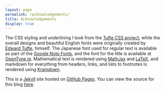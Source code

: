 ```yaml
---
layout: page
permalink: /acknowledgements/
title: Acknowledgements
display: true
---
```


The CSS styling and underlining I took from the [Tufte CSS project](https://github.com/edwardtufte/tufte-css), while the overall designs and beautiful English fonts were originally created by [Edward Tufte](https://www.edwardtufte.com/tufte/), himself. The Japanese font used for regular text is available as part of the [Google Noto Fonts](https://www.google.com/get/noto/), and the font for the title is available at [OpenType.jp](https://opentype.jp/kouzangyousho.htm). Mathematical text is rendered using [MathJax](https://www.mathjax.org/) and
[LaTeX](https://www.latex-project.org/), and markdown for everything from headers, links, and lists to footnotes is rendered using [Kramdown](https://kramdown.gettalong.org/index.html).

This is a [Jekyll](https://jekyllrb.com/) site hosted on [GitHub Pages](https://pages.github.com/). You can view the source for this blog [here](https://github.com/dempe/dempe.github.io).
